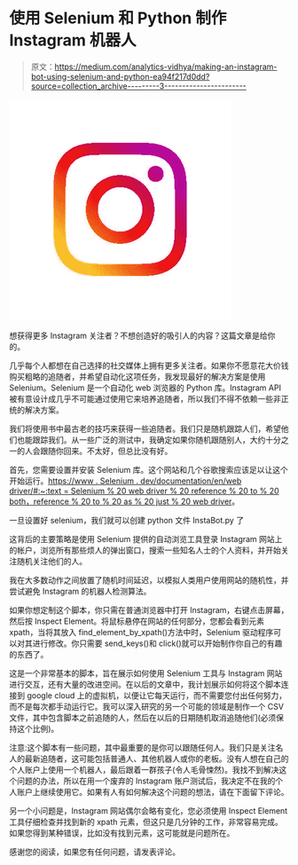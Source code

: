 # 使用 Selenium 和 Python 制作 Instagram 机器人

> 原文：<https://medium.com/analytics-vidhya/making-an-instagram-bot-using-selenium-and-python-ea94f217d0dd?source=collection_archive---------3----------------------->

![](img/c57391fd7d7826a5fa2691c6908d6858.png)

想获得更多 Instagram 关注者？不想创造好的吸引人的内容？这篇文章是给你的。

几乎每个人都想在自己选择的社交媒体上拥有更多关注者。如果你不愿意花大价钱购买粗略的追随者，并希望自动化这项任务，我发现最好的解决方案是使用 Selenium。Selenium 是一个自动化 web 浏览器的 Python 库。Instagram API 被有意设计成几乎不可能通过使用它来培养追随者，所以我们不得不依赖一些非正统的解决方案。

我们将使用书中最古老的技巧来获得一些追随者。我们只是随机跟踪人们，希望他们也能跟踪我们。从一些广泛的测试中，我确定如果你随机跟随别人，大约十分之一的人会跟随你回来。不太好，但总比没有好。

首先，您需要设置并安装 Selenium 库。这个网站和几个谷歌搜索应该足以让这个开始运行。[https://www . Selenium . dev/documentation/en/web driver/#:~:text = Selenium % 20 web driver % 20 reference % 20 to % 20 both，reference % 20 to % 20 as % 20 just % 20 web driver](https://www.selenium.dev/documentation/en/webdriver/#:~:text=Selenium%20WebDriver%20refers%20to%20both,referred%20to%20as%20just%20WebDriver)。

一旦设置好 selenium，我们就可以创建 python 文件 InstaBot.py 了

这背后的主要策略是使用 Selenium 提供的自动浏览工具登录 Instagram 网站上的帐户，浏览所有那些烦人的弹出窗口，搜索一些知名人士的个人资料，并开始关注随机关注他们的人。

我在大多数动作之间放置了随机时间延迟，以模拟人类用户使用网站的随机性，并尝试避免 Instagram 的机器人检测算法。

如果你想定制这个脚本，你只需在普通浏览器中打开 Instagram，右键点击屏幕，然后按 Inspect Element。将鼠标悬停在网站的任何部分，您都会看到元素 xpath，当将其放入 find_element_by_xpath()方法中时，Selenium 驱动程序可以对其进行修改。你只需要 send_keys()和 click()就可以开始制作你自己的有趣的东西了。

这是一个非常基本的脚本，旨在展示如何使用 Selenium 工具与 Instagram 网站进行交互，还有大量的改进空间。在以后的文章中，我计划展示如何将这个脚本连接到 google cloud 上的虚拟机，以便让它每天运行，而不需要您付出任何努力，而不是每次都手动运行它。我可以深入研究的另一个可能的领域是制作一个 CSV 文件，其中包含脚本之前追随的人，然后在以后的日期随机取消追随他们(必须保持这个比例)。

注意:这个脚本有一些问题，其中最重要的是你可以跟随任何人。我们只是关注名人的最新追随者，这可能包括普通人、其他机器人或你的老板。没有人想在自己的个人账户上使用一个机器人，最后跟着一群孩子(令人毛骨悚然)。我找不到解决这个问题的办法，所以在用一个废弃的 Instagram 账户测试后，我决定不在我的个人账户上继续使用它。如果有人有如何解决这个问题的想法，请在下面留下评论。

另一个小问题是，Instagram 网站偶尔会略有变化，您必须使用 Inspect Element 工具仔细检查并找到新的 xpath 元素，但这只是几分钟的工作，非常容易完成。如果您得到某种错误，比如没有找到元素，这可能就是问题所在。

感谢您的阅读，如果您有任何问题，请发表评论。